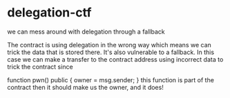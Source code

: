 # delegation-ctf
we can mess around with delegation through a fallback

The contract is using delegation in the wrong way which means we can trick the data that is stored there. It's also vulnerable to a fallback.
 In this case we can make a transfer to the contract address using incorrect data to trick the contract since 

  function pwn() public {
    owner = msg.sender;
  }
this function is part of the contract then it should make us the owner, and it does!

